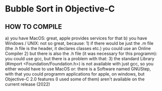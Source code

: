# Bubble Sort in Objective-C
## HOW TO COMPILE
a) you have MacOS: great, apple provides services for that
b) you have Windows / UNIX: not so great, because:
	1) if there would be just the .m file (the .h file is the header, it declares classes etc.)
		you could use an Online Compiler
	2) but there is also the .h file (it was necessary for this programm):
		you could use gcc, but there is a problem  with that:
	3) the standard Library (#import <Foundation/Foundation.h>) is not available with just gcc,
		so you either would have to use MacOS or: 
		there is a Software named GNUStep, with that you could programm applications for apple, on windows, but 
		Objective-C 2.0 features (I used some of them) aren't available on the current release (2022)

